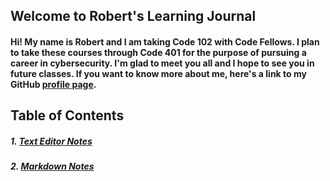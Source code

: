 ## Welcome to Robert's Learning Journal

#### Hi! My name is Robert and I am taking Code 102 with Code Fellows. I plan to take these courses through Code 401 for the purpose of pursuing a career in cybersecurity. I'm glad to meet you all and I hope to see you in future classes. If you want to know more about me, here's a link to my GitHub [profile page](https://github.com/racarter1215). 

## Table of Contents

##### 1. <a href="https://racarter1215.github.io/learning-journal/carter-text-editor.md">Text Editor Notes</a>

##### 2. <a href="learning-markdown.md](https://racarter1215.github.io/learning-journal/learning-markdown.md">Markdown Notes</a>